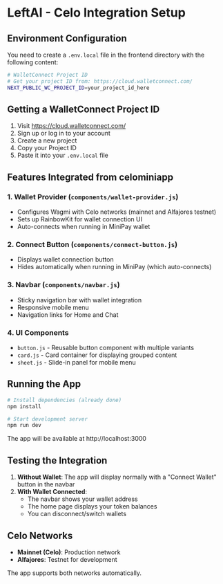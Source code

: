 # LeftAI - Celo Integration Setup

## Environment Configuration

You need to create a `.env.local` file in the frontend directory with the following content:

```bash
# WalletConnect Project ID
# Get your project ID from: https://cloud.walletconnect.com/
NEXT_PUBLIC_WC_PROJECT_ID=your_project_id_here
```

## Getting a WalletConnect Project ID

1. Visit https://cloud.walletconnect.com/
2. Sign up or log in to your account
3. Create a new project
4. Copy your Project ID
5. Paste it into your `.env.local` file

## Features Integrated from celominiapp

### 1. **Wallet Provider** (`components/wallet-provider.js`)
   - Configures Wagmi with Celo networks (mainnet and Alfajores testnet)
   - Sets up RainbowKit for wallet connection UI
   - Auto-connects when running in MiniPay wallet

### 2. **Connect Button** (`components/connect-button.js`)
   - Displays wallet connection button
   - Hides automatically when running in MiniPay (which auto-connects)

### 3. **Navbar** (`components/navbar.js`)
   - Sticky navigation bar with wallet integration
   - Responsive mobile menu
   - Navigation links for Home and Chat

### 4. **UI Components**
   - `button.js` - Reusable button component with multiple variants
   - `card.js` - Card container for displaying grouped content
   - `sheet.js` - Slide-in panel for mobile menu

## Running the App

```bash
# Install dependencies (already done)
npm install

# Start development server
npm run dev
```

The app will be available at http://localhost:3000

## Testing the Integration

1. **Without Wallet**: The app will display normally with a "Connect Wallet" button in the navbar
2. **With Wallet Connected**: 
   - The navbar shows your wallet address
   - The home page displays your token balances
   - You can disconnect/switch wallets

## Celo Networks

- **Mainnet (Celo)**: Production network
- **Alfajores**: Testnet for development

The app supports both networks automatically.

